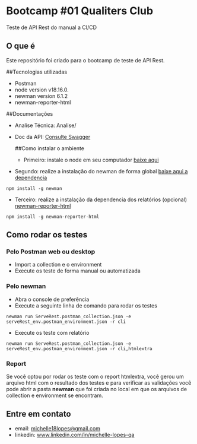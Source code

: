 # Bootcamp #01 Qualiters Club
Teste de API Rest do manual a CI/CD 

## O que é
Este repositório foi criado para o bootcamp de teste de API Rest.

##Tecnologias utilizadas
- Postman 
- node version v18.16.0.
- newman version 6.1.2
- newman-reporter-html

##Documentações
- Analise Técnica: Analise/
- Doc da API: [Consulte Swagger](https://serverest.dev/#/)

  ##Como instalar o ambiente
  - Primeiro: instale o node em seu computador [baixe aqui](https://nodejs.org/en/download)
- Segundo: realize a instalação do newman de forma global [baixe aqui a dependencia](https://www.npmjs.com/package/newman)
```
npm install -g newman
```
- Terceiro: realize a instalação da dependencia dos relatórios (opcional) [newman-reporter-html
](https://www.npmjs.com/package/newman-reporter-html)
```
npm install -g newman-reporter-html
```

## Como rodar os testes

### Pelo Postman web ou desktop
- Import a collection e o environment
- Execute os teste de forma manual ou automatizada
  
### Pelo newman
- Abra o console de preferência
- Execute a seguinte linha de comando para rodar os testes
```
newman run ServeRest.postman_collection.json -e serveRest_env.postman_environment.json -r cli
```
- Execute os teste com relatório
```
newman run ServeRest.postman_collection.json -e serveRest_env.postman_environment.json -r cli,htmlextra
```
### Report
Se você optou por rodar os teste com o report htmlextra, você gerou um arquivo html com o resultado dos testes e para verificar as validações você pode abrir a pasta **newman** que foi criada no local em que os arquivos de collection e environment se encontram.

## Entre em contato

- email: michelle18lopes@gmail.com
- linkedin: www.linkedin.com/in/michelle-lopes-qa



